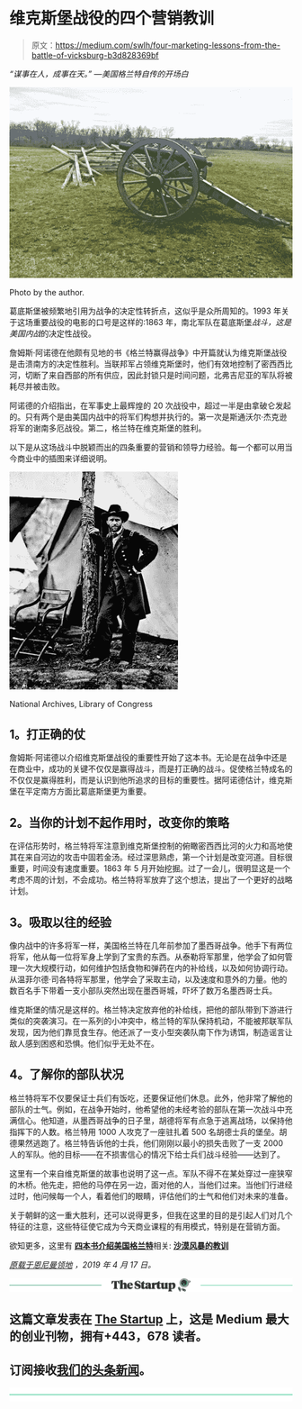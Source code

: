 # 维克斯堡战役的四个营销教训

> 原文：<https://medium.com/swlh/four-marketing-lessons-from-the-battle-of-vicksburg-b3d828369bf>

*“谋事在人，成事在天。”
—美国格兰特自传的开场白*

![](img/1bfda60936e52a2eed3cfcb1d585c31a.png)

Photo by the author.

葛底斯堡被频繁地引用为战争的决定性转折点，这似乎是众所周知的。1993 年关于这场重要战役的电影的口号是这样的:1863 年，南北军队在葛底斯堡*战斗，这是美国内战*的决定性战役。

詹姆斯·阿诺德在他颇有见地的书《格兰特赢得战争》中开篇就认为维克斯堡战役是击溃南方的决定性胜利。当联邦军占领维克斯堡时，他们有效地控制了密西西比河，切断了来自西部的所有供应，因此封锁只是时间问题，北弗吉尼亚的军队将被耗尽并被击败。

阿诺德的介绍指出，在军事史上最辉煌的 20 次战役中，超过一半是由拿破仑发起的。只有两个是由美国内战中的将军们构想并执行的。第一次是斯通沃尔·杰克逊将军的谢南多厄战役。第二，格兰特在维克斯堡的胜利。

以下是从这场战斗中脱颖而出的四条重要的营销和领导力经验。每一个都可以用当今商业中的插图来详细说明。

![](img/e7394419b36d46357d24fcce1299fe90.png)

National Archives, Library of Congress

## **1。打正确的仗**

詹姆斯·阿诺德以介绍维克斯堡战役的重要性开始了这本书。无论是在战争中还是在商业中，成功的关键不仅仅是赢得战斗，而是打正确的战斗。促使格兰特成名的不仅仅是赢得胜利，而是认识到他所追求的目标的重要性。据阿诺德估计，维克斯堡在平定南方方面比葛底斯堡更为重要。

## **2。当你的计划不起作用时，改变你的策略**

在评估形势时，格兰特将军注意到维克斯堡控制的俯瞰密西西比河的火力和高地使其在来自河边的攻击中固若金汤。经过深思熟虑，第一个计划是改变河道。目标很重要，时间没有速度重要。1863 年 5 月开始挖掘。过了一会儿，很明显这是一个考虑不周的计划，不会成功。格兰特将军放弃了这个想法，提出了一个更好的战略计划。

## **3。吸取以往的经验**

像内战中的许多将军一样，美国格兰特在几年前参加了墨西哥战争。他手下有两位将军，他从每一位将军身上学到了宝贵的东西。从泰勒将军那里，他学会了如何管理一次大规模行动，如何维护包括食物和弹药在内的补给线，以及如何协调行动。从温菲尔德·司各特将军那里，他学会了采取主动，以及速度和意外的力量。他的数百名手下带着一支小部队突然出现在墨西哥城，吓坏了数万名墨西哥士兵。

维克斯堡的情况是这样的。格兰特决定放弃他的补给线，把他的部队带到下游进行类似的突袭演习。在一系列的小冲突中，格兰特的军队保持机动，不能被邦联军队发现，因为他们靠觅食生存。他还派了一支小型突袭队南下作为诱饵，制造谣言让敌人感到困惑和恐惧。他们似乎无处不在。

## **4。了解你的部队状况**

格兰特将军不仅要保证士兵们有饭吃，还要保证他们休息。此外，他非常了解他的部队的士气。例如，在战争开始时，他希望他的未经考验的部队在第一次战斗中充满信心。他知道，从墨西哥战争的日子里，胡德将军有点急于逃离战场，以保持他指挥下的人数。格兰特用 1000 人攻克了一座驻扎着 500 名胡德士兵的堡垒。胡德果然逃跑了。格兰特告诉他的士兵，他们刚刚以最小的损失击败了一支 2000 人的军队。他的目标——在不损害信心的情况下给士兵们战斗经验——达到了。

这里有一个来自维克斯堡的故事也说明了这一点。军队不得不在某处穿过一座狭窄的木桥。他先走，把他的马停在另一边，面对他的人，当他们过来。当他们行进经过时，他问候每一个人，看着他们的眼睛，评估他们的士气和他们对未来的准备。

关于朝鲜的这一重大胜利，还可以说得更多，但我在这里的目的是引起人们对几个特征的注意，这些特征使它成为今天商业课程的有用模式，特别是在营销方面。

欲知更多，这里有 [**四本书介绍美国格兰特**](https://pioneerproductions.blogspot.com/2009/09/four-books-on-us-grant.html)相关: [**沙漠风暴的教训**](/swlh/lessons-from-desert-storm-f3a95960e775?source=friends_link&sk=77bfb1425b37f218e7ee0a26f73719aa)

[*原载于恩尼曼领地*](https://pioneerproductions.blogspot.com/2019/04/four-marketing-lessons-from-battle-of.html) *，2019 年 4 月 17 日。*

[![](img/308a8d84fb9b2fab43d66c117fcc4bb4.png)](https://medium.com/swlh)

## 这篇文章发表在 [The Startup](https://medium.com/swlh) 上，这是 Medium 最大的创业刊物，拥有+443，678 读者。

## 订阅接收[我们的头条新闻](https://growthsupply.com/the-startup-newsletter/)。

[![](img/b0164736ea17a63403e660de5dedf91a.png)](https://medium.com/swlh)